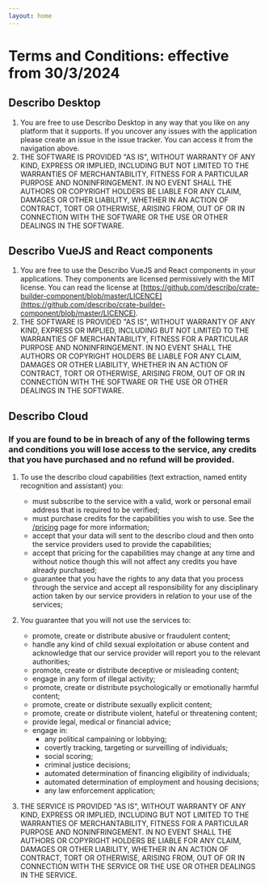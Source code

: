 ```yaml
---
layout: home
---
```


<div class="mt-10"></div>

# Terms and Conditions: effective from 30/3/2024

## Describo Desktop

1. You are free to use Describo Desktop in any way that you like on any platform that it supports.
   If you uncover any issues with the application please create an issue in the issue tracker. You
   can access it from the navigation above.
2. THE SOFTWARE IS PROVIDED "AS IS", WITHOUT WARRANTY OF ANY KIND, EXPRESS OR IMPLIED, INCLUDING BUT
   NOT LIMITED TO THE WARRANTIES OF MERCHANTABILITY, FITNESS FOR A PARTICULAR PURPOSE AND
   NONINFRINGEMENT. IN NO EVENT SHALL THE AUTHORS OR COPYRIGHT HOLDERS BE LIABLE FOR ANY CLAIM,
   DAMAGES OR OTHER LIABILITY, WHETHER IN AN ACTION OF CONTRACT, TORT OR OTHERWISE, ARISING FROM,
   OUT OF OR IN CONNECTION WITH THE SOFTWARE OR THE USE OR OTHER DEALINGS IN THE SOFTWARE.

## Describo VueJS and React components

1.  You are free to use the Describo VueJS and React components in your applications. They
    components are licensed permissively with the MIT license. You can read the license at
    [https://github.com/describo/crate-builder-component/blob/master/LICENCE](https://github.com/describo/crate-builder-component/blob/master/LICENCE).
2.  THE SOFTWARE IS PROVIDED "AS IS", WITHOUT WARRANTY OF ANY KIND, EXPRESS OR IMPLIED, INCLUDING
    BUT NOT LIMITED TO THE WARRANTIES OF MERCHANTABILITY, FITNESS FOR A PARTICULAR PURPOSE AND
    NONINFRINGEMENT. IN NO EVENT SHALL THE AUTHORS OR COPYRIGHT HOLDERS BE LIABLE FOR ANY CLAIM,
    DAMAGES OR OTHER LIABILITY, WHETHER IN AN ACTION OF CONTRACT, TORT OR OTHERWISE, ARISING FROM,
    OUT OF OR IN CONNECTION WITH THE SOFTWARE OR THE USE OR OTHER DEALINGS IN THE SOFTWARE.

## Describo Cloud

### If you are found to be in breach of any of the following terms and conditions you will lose access to the service, any credits that you have purchased and no refund will be provided.

1.  To use the describo cloud capabilities (text extraction, named entity recognition and assistant)
    you:

    -   must subscribe to the service with a valid, work or personal email address that is required
        to be verified;
    -   must purchase credits for the capabilities you wish to use. See the [/pricing](/pricing)
        page for more information;
    -   accept that your data will sent to the describo cloud and then onto the service providers
        used to provide the capabilities;
    -   accept that pricing for the capabilities may change at any time and without notice though
        this will not affect any credits you have already purchased;
    -   guarantee that you have the rights to any data that you process through the service and
        accept all responsibility for any disciplinary action taken by our service providers in
        relation to your use of the services;

2.  You guarantee that you will not use the services to:

    -   promote, create or distribute abusive or fraudulent content;
    -   handle any kind of child sexual exploitation or abuse content and acknowledge that our
        service provider will report you to the relevant authorities;
    -   promote, create or distribute deceptive or misleading content;
    -   engage in any form of illegal activity;
    -   promote, create or distribute psychologically or emotionally harmful content;
    -   promote, create or distribute sexually explicit content;
    -   promote, create or distribute violent, hateful or threatening content;
    -   provide legal, medical or financial advice;
    -   engage in:
        -   any political campaining or lobbying;
        -   covertly tracking, targeting or surveilling of individuals;
        -   social scoring;
        -   criminal justice decisions;
        -   automated determination of financing eligibility of individuals;
        -   automated determination of employment and housing decisions;
        -   any law enforcement application;

3.  THE SERVICE IS PROVIDED "AS IS", WITHOUT WARRANTY OF ANY KIND, EXPRESS OR IMPLIED, INCLUDING BUT
    NOT LIMITED TO THE WARRANTIES OF MERCHANTABILITY, FITNESS FOR A PARTICULAR PURPOSE AND
    NONINFRINGEMENT. IN NO EVENT SHALL THE AUTHORS OR COPYRIGHT HOLDERS BE LIABLE FOR ANY CLAIM,
    DAMAGES OR OTHER LIABILITY, WHETHER IN AN ACTION OF CONTRACT, TORT OR OTHERWISE, ARISING FROM,
    OUT OF OR IN CONNECTION WITH THE SERVICE OR THE USE OR OTHER DEALINGS IN THE SERVICE.
